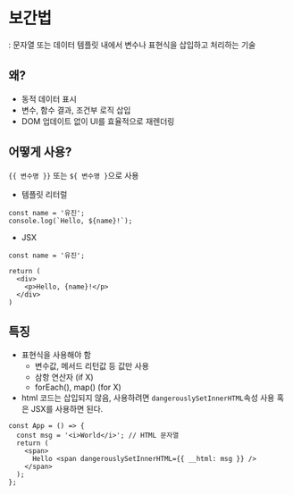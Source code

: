 # 보간법
: 문자열 또는 데이터 템플릿 내에서 변수나 표현식을 삽입하고 처리하는 기술

## 왜?
- 동적 데이터 표시
- 변수, 함수 결과, 조건부 로직 삽입
- DOM 업데이트 없이 UI를 효율적으로 재렌더링

## 어떻게 사용?
`{{ 변수명 }}` 또는 `${ 변수명 }`으로 사용

- 템플릿 리터럴
```
const name = '유진';
console.log(`Hello, ${name}!`);
```

- JSX
```
const name = '유진';

return (
  <div>
    <p>Hello, {name}!</p>
  </div>
)
```

## 특징
- 표현식을 사용해야 함
  - 변수값, 메서드 리턴값 등 값만 사용
  - 삼항 연산자 (if X)
  - forEach(), map() (for X)
- html 코드는 삽입되지 않음, 사용하려면 `dangerouslySetInnerHTML`속성 사용 혹은 JSX를 사용하면 된다.
```
const App = () => {
  const msg = '<i>World</i>'; // HTML 문자열
  return (
    <span>
      Hello <span dangerouslySetInnerHTML={{ __html: msg }} />
    </span>
  );
};
```